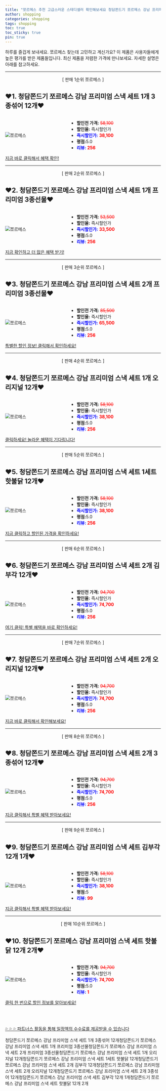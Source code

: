 ```yaml
---
title: "쪼르메스 추천 고급스러운 스테디셀러 확인해보세요 청담쫀드기 쪼르메스 강남 프리미엄 스낵"
author: shopping
categories: shopping
tags: shopping
toc: true
toc_sticky: true
pin: true
---
```

하루를 즐겁게 보내세요. 쪼르메스 찾는데 고민하고 계신가요? 이 제품은 사용자들에게 높은 평가를 받은 제품들입니다. 최신 제품을 저렴한 가격에 만나보세요. 자세한 설명은 아래를 참고하세요.

---
<p class="toplist" style="margin: 0 auto; display: block; width: fit-content;">[ 판매 1순위 쪼르메스 ]</p>

<h2><strong>❤️1. 청담쫀드기 쪼르메스 강남 프리미엄 스낵 세트 1개 3종섞어 12개❤️</strong></h2>

<div style="display: flex; align-items: center;">
    <div style="flex: 0.4;">
        <img src="https://thumbnail8.coupangcdn.com/thumbnails/remote/230x230ex/image/vendor_inventory/0ed7/03630f325cd595f67aa86a5a514ff5b2c9d08ec5e286af9a7b70809a3533.jpg" alt="쪼르메스" style="max-width: 100%;">
    </div>
    <div style="flex: 0.6; margin-left: 10px;">
        <ul>
            <li><strong>할인전 가격:</strong> <del style="color: red;">58,100</del></li>
            <li><strong>할인율:</strong> 즉시할인가</li>
            <li><span style='color:blue'><strong>즉시할인가:</strong></span> <span style='color:red'><strong>38,100</strong></span></li>
            <li><strong>평점:</strong>5.0</li>
            <li><span style='color:blue'><strong>리뷰:</strong></span> <span style='color:red'><strong>256</strong></span></li>
        </ul>
    </div>
</div>
<div class="center">
    <a href="https://selin100587.github.io?lptag=AF9450613&subid=githubio&pageKey=8145685275&traceid=V0-153&itemId=23424337134&vendorItemId=90191323516" class="myButton">
        지금 바로 클릭해서 혜택 확인!
    </a>
</div>


---
<p class="toplist" style="margin: 0 auto; display: block; width: fit-content;">[ 판매 2순위 쪼르메스 ]</p>

<h2><strong>❤️2. 청담쫀드기 쪼르메스 강남 프리미엄 스낵 세트 1개 프리미엄 3종선물❤️</strong></h2>

<div style="display: flex; align-items: center;">
    <div style="flex: 0.4;">
        <img src="https://thumbnail8.coupangcdn.com/thumbnails/remote/230x230ex/image/vendor_inventory/0ed7/03630f325cd595f67aa86a5a514ff5b2c9d08ec5e286af9a7b70809a3533.jpg" alt="쪼르메스" style="max-width: 100%;">
    </div>
    <div style="flex: 0.6; margin-left: 10px;">
        <ul>
            <li><strong>할인전 가격:</strong> <del style="color: red;">53,500</del></li>
            <li><strong>할인율:</strong> 즉시할인가</li>
            <li><span style='color:blue'><strong>즉시할인가:</strong></span> <span style='color:red'><strong>33,500</strong></span></li>
            <li><strong>평점:</strong>5.0</li>
            <li><span style='color:blue'><strong>리뷰:</strong></span> <span style='color:red'><strong>256</strong></span></li>
        </ul>
    </div>
</div>
<div class="center">
    <a href="https://selin100587.github.io?lptag=AF9450613&subid=githubio&pageKey=8145685275&traceid=V0-153&itemId=23424337133&vendorItemId=90191323545" class="myButton">
        지금 확인하고 더 많은 혜택 받기!
    </a>
</div>


---
<p class="toplist" style="margin: 0 auto; display: block; width: fit-content;">[ 판매 3순위 쪼르메스 ]</p>

<h2><strong>❤️3. 청담쫀드기 쪼르메스 강남 프리미엄 스낵 세트 2개 프리미엄 3종선물❤️</strong></h2>

<div style="display: flex; align-items: center;">
    <div style="flex: 0.4;">
        <img src="https://thumbnail8.coupangcdn.com/thumbnails/remote/230x230ex/image/vendor_inventory/0ed7/03630f325cd595f67aa86a5a514ff5b2c9d08ec5e286af9a7b70809a3533.jpg" alt="쪼르메스" style="max-width: 100%;">
    </div>
    <div style="flex: 0.6; margin-left: 10px;">
        <ul>
            <li><strong>할인전 가격:</strong> <del style="color: red;">85,500</del></li>
            <li><strong>할인율:</strong> 즉시할인가</li>
            <li><span style='color:blue'><strong>즉시할인가:</strong></span> <span style='color:red'><strong>65,500</strong></span></li>
            <li><strong>평점:</strong>5.0</li>
            <li><span style='color:blue'><strong>리뷰:</strong></span> <span style='color:red'><strong>256</strong></span></li>
        </ul>
    </div>
</div>
<div class="center">
    <a href="https://selin100587.github.io?lptag=AF9450613&subid=githubio&pageKey=8145685275&traceid=V0-153&itemId=23424337139&vendorItemId=90191323498" class="myButton">
        특별한 할인 정보! 클릭해서 확인하세요!
    </a>
</div>


---
<p class="toplist" style="margin: 0 auto; display: block; width: fit-content;">[ 판매 4순위 쪼르메스 ]</p>

<h2><strong>❤️4. 청담쫀드기 쪼르메스 강남 프리미엄 스낵 세트 1개 오리지널 12개❤️</strong></h2>

<div style="display: flex; align-items: center;">
    <div style="flex: 0.4;">
        <img src="https://thumbnail8.coupangcdn.com/thumbnails/remote/230x230ex/image/vendor_inventory/0ed7/03630f325cd595f67aa86a5a514ff5b2c9d08ec5e286af9a7b70809a3533.jpg" alt="쪼르메스" style="max-width: 100%;">
    </div>
    <div style="flex: 0.6; margin-left: 10px;">
        <ul>
            <li><strong>할인전 가격:</strong> <del style="color: red;">58,100</del></li>
            <li><strong>할인율:</strong> 즉시할인가</li>
            <li><span style='color:blue'><strong>즉시할인가:</strong></span> <span style='color:red'><strong>38,100</strong></span></li>
            <li><strong>평점:</strong>5.0</li>
            <li><span style='color:blue'><strong>리뷰:</strong></span> <span style='color:red'><strong>256</strong></span></li>
        </ul>
    </div>
</div>
<div class="center">
    <a href="https://selin100587.github.io?lptag=AF9450613&subid=githubio&pageKey=8145685275&traceid=V0-153&itemId=23665223602&vendorItemId=90191323506" class="myButton">
        클릭하세요! 놀라운 혜택이 기다립니다!
    </a>
</div>


---
<p class="toplist" style="margin: 0 auto; display: block; width: fit-content;">[ 판매 5순위 쪼르메스 ]</p>

<h2><strong>❤️5. 청담쫀드기 쪼르메스 강남 프리미엄 스낵 세트 1세트 핫불닭 12개❤️</strong></h2>

<div style="display: flex; align-items: center;">
    <div style="flex: 0.4;">
        <img src="https://thumbnail8.coupangcdn.com/thumbnails/remote/230x230ex/image/vendor_inventory/0ed7/03630f325cd595f67aa86a5a514ff5b2c9d08ec5e286af9a7b70809a3533.jpg" alt="쪼르메스" style="max-width: 100%;">
    </div>
    <div style="flex: 0.6; margin-left: 10px;">
        <ul>
            <li><strong>할인전 가격:</strong> <del style="color: red;">58,100</del></li>
            <li><strong>할인율:</strong> 즉시할인가</li>
            <li><span style='color:blue'><strong>즉시할인가:</strong></span> <span style='color:red'><strong>38,100</strong></span></li>
            <li><strong>평점:</strong>5.0</li>
            <li><span style='color:blue'><strong>리뷰:</strong></span> <span style='color:red'><strong>256</strong></span></li>
        </ul>
    </div>
</div>
<div class="center">
    <a href="https://selin100587.github.io?lptag=AF9450613&subid=githubio&pageKey=8145685275&traceid=V0-153&itemId=23158526224&vendorItemId=90191323528" class="myButton">
        지금 클릭하고 할인된 가격을 확인하세요!
    </a>
</div>


---
<p class="toplist" style="margin: 0 auto; display: block; width: fit-content;">[ 판매 6순위 쪼르메스 ]</p>

<h2><strong>❤️6. 청담쫀드기 쪼르메스 강남 프리미엄 스낵 세트 2개 김부각 12개❤️</strong></h2>

<div style="display: flex; align-items: center;">
    <div style="flex: 0.4;">
        <img src="https://thumbnail8.coupangcdn.com/thumbnails/remote/230x230ex/image/vendor_inventory/0ed7/03630f325cd595f67aa86a5a514ff5b2c9d08ec5e286af9a7b70809a3533.jpg" alt="쪼르메스" style="max-width: 100%;">
    </div>
    <div style="flex: 0.6; margin-left: 10px;">
        <ul>
            <li><strong>할인전 가격:</strong> <del style="color: red;">94,700</del></li>
            <li><strong>할인율:</strong> 즉시할인가</li>
            <li><span style='color:blue'><strong>즉시할인가:</strong></span> <span style='color:red'><strong>74,700</strong></span></li>
            <li><strong>평점:</strong>5.0</li>
            <li><span style='color:blue'><strong>리뷰:</strong></span> <span style='color:red'><strong>256</strong></span></li>
        </ul>
    </div>
</div>
<div class="center">
    <a href="https://selin100587.github.io?lptag=AF9450613&subid=githubio&pageKey=8145685275&traceid=V0-153&itemId=23665223603&vendorItemId=90191323492" class="myButton">
        여기 클릭! 특별 혜택을 바로 확인하세요!
    </a>
</div>


---
<p class="toplist" style="margin: 0 auto; display: block; width: fit-content;">[ 판매 7순위 쪼르메스 ]</p>

<h2><strong>❤️7. 청담쫀드기 쪼르메스 강남 프리미엄 스낵 세트 2개 오리지널 12개❤️</strong></h2>

<div style="display: flex; align-items: center;">
    <div style="flex: 0.4;">
        <img src="https://thumbnail8.coupangcdn.com/thumbnails/remote/230x230ex/image/vendor_inventory/0ed7/03630f325cd595f67aa86a5a514ff5b2c9d08ec5e286af9a7b70809a3533.jpg" alt="쪼르메스" style="max-width: 100%;">
    </div>
    <div style="flex: 0.6; margin-left: 10px;">
        <ul>
            <li><strong>할인전 가격:</strong> <del style="color: red;">94,700</del></li>
            <li><strong>할인율:</strong> 즉시할인가</li>
            <li><span style='color:blue'><strong>즉시할인가:</strong></span> <span style='color:red'><strong>74,700</strong></span></li>
            <li><strong>평점:</strong>5.0</li>
            <li><span style='color:blue'><strong>리뷰:</strong></span> <span style='color:red'><strong>256</strong></span></li>
        </ul>
    </div>
</div>
<div class="center">
    <a href="https://selin100587.github.io?lptag=AF9450613&subid=githubio&pageKey=8145685275&traceid=V0-153&itemId=23424337138&vendorItemId=90191323536" class="myButton">
        지금 바로 클릭해서 확인해보세요!
    </a>
</div>


---
<p class="toplist" style="margin: 0 auto; display: block; width: fit-content;">[ 판매 8순위 쪼르메스 ]</p>

<h2><strong>❤️8. 청담쫀드기 쪼르메스 강남 프리미엄 스낵 세트 2개 3종섞어 12개❤️</strong></h2>

<div style="display: flex; align-items: center;">
    <div style="flex: 0.4;">
        <img src="https://thumbnail8.coupangcdn.com/thumbnails/remote/230x230ex/image/vendor_inventory/0ed7/03630f325cd595f67aa86a5a514ff5b2c9d08ec5e286af9a7b70809a3533.jpg" alt="쪼르메스" style="max-width: 100%;">
    </div>
    <div style="flex: 0.6; margin-left: 10px;">
        <ul>
            <li><strong>할인전 가격:</strong> <del style="color: red;">94,700</del></li>
            <li><strong>할인율:</strong> 즉시할인가</li>
            <li><span style='color:blue'><strong>즉시할인가:</strong></span> <span style='color:red'><strong>74,700</strong></span></li>
            <li><strong>평점:</strong>5.0</li>
            <li><span style='color:blue'><strong>리뷰:</strong></span> <span style='color:red'><strong>256</strong></span></li>
        </ul>
    </div>
</div>
<div class="center">
    <a href="https://selin100587.github.io?lptag=AF9450613&subid=githubio&pageKey=8145685275&traceid=V0-153&itemId=23424337135&vendorItemId=90191323552" class="myButton">
        지금 클릭해서 특별 혜택 받아보세요!
    </a>
</div>


---
<p class="toplist" style="margin: 0 auto; display: block; width: fit-content;">[ 판매 9순위 쪼르메스 ]</p>

<h2><strong>❤️9. 청담쫀드기 쪼르메스 강남 프리미엄 스낵 세트 김부각 12개 1개❤️</strong></h2>

<div style="display: flex; align-items: center;">
    <div style="flex: 0.4;">
        <img src="https://thumbnail8.coupangcdn.com/thumbnails/remote/230x230ex/image/vendor_inventory/0ed7/03630f325cd595f67aa86a5a514ff5b2c9d08ec5e286af9a7b70809a3533.jpg" alt="쪼르메스" style="max-width: 100%;">
    </div>
    <div style="flex: 0.6; margin-left: 10px;">
        <ul>
            <li><strong>할인전 가격:</strong> <del style="color: red;">58,100</del></li>
            <li><strong>할인율:</strong> 즉시할인가</li>
            <li><span style='color:blue'><strong>즉시할인가:</strong></span> <span style='color:red'><strong>38,100</strong></span></li>
            <li><strong>평점:</strong>5</li>
            <li><span style='color:blue'><strong>리뷰:</strong></span> <span style='color:red'><strong>99</strong></span></li>
        </ul>
    </div>
</div>
<div class="center">
    <a href="https://selin100587.github.io?lptag=AF9450613&subid=githubio&pageKey=8227047639&traceid=V0-153&itemId=23424337137&vendorItemId=90191323484" class="myButton">
        지금 클릭해서 특별 혜택 받아보세요!
    </a>
</div>


---
<p class="toplist" style="margin: 0 auto; display: block; width: fit-content;">[ 판매 10순위 쪼르메스 ]</p>

<h2><strong>❤️10. 청담쫀드기 쪼르메스 강남 프리미엄 스낵 세트 핫불닭 12개 2개❤️</strong></h2>

<div style="display: flex; align-items: center;">
    <div style="flex: 0.4;">
        <img src="https://thumbnail8.coupangcdn.com/thumbnails/remote/230x230ex/image/vendor_inventory/0ed7/03630f325cd595f67aa86a5a514ff5b2c9d08ec5e286af9a7b70809a3533.jpg" alt="쪼르메스" style="max-width: 100%;">
    </div>
    <div style="flex: 0.6; margin-left: 10px;">
        <ul>
            <li><strong>할인전 가격:</strong> <del style="color: red;">94,700</del></li>
            <li><strong>할인율:</strong> 즉시할인가</li>
            <li><span style='color:blue'><strong>즉시할인가:</strong></span> <span style='color:red'><strong>74,700</strong></span></li>
            <li><strong>평점:</strong>5.0</li>
            <li><span style='color:blue'><strong>리뷰:</strong></span> <span style='color:red'><strong>1</strong></span></li>
        </ul>
    </div>
</div>
<div class="center">
    <a href="https://selin100587.github.io?lptag=AF9450613&subid=githubio&pageKey=8188545209&traceid=V0-153&itemId=23424337136&vendorItemId=90191323558" class="myButton">
        클릭 한 번으로 할인 정보를 알아보세요!
    </a>
</div>

<br><br><br>[💦 💦 💦 파트너스 활동을 통해 일정액의 수수료를 제공받을 수 있습니다](https://link.coupang.com/a/bcpT2c)<br><br>청담쫀드기 쪼르메스 강남 프리미엄 스낵 세트 1개 3종섞어 12개청담쫀드기 쪼르메스 강남 프리미엄 스낵 세트 1개 프리미엄 3종선물청담쫀드기 쪼르메스 강남 프리미엄 스낵 세트 2개 프리미엄 3종선물청담쫀드기 쪼르메스 강남 프리미엄 스낵 세트 1개 오리지널 12개청담쫀드기 쪼르메스 강남 프리미엄 스낵 세트 1세트 핫불닭 12개청담쫀드기 쪼르메스 강남 프리미엄 스낵 세트 2개 김부각 12개청담쫀드기 쪼르메스 강남 프리미엄 스낵 세트 2개 오리지널 12개청담쫀드기 쪼르메스 강남 프리미엄 스낵 세트 2개 3종섞어 12개청담쫀드기 쪼르메스 강남 프리미엄 스낵 세트 김부각 12개 1개청담쫀드기 쪼르메스 강남 프리미엄 스낵 세트 핫불닭 12개 2개
